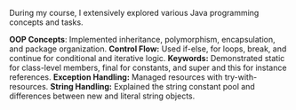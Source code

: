 During my course, I extensively explored various Java programming concepts and tasks. 

**OOP Concepts**: Implemented inheritance, polymorphism, encapsulation, and package organization.
**Control Flow:** Used if-else, for loops, break, and continue for conditional and iterative logic.
**Keywords:** Demonstrated static for class-level members, final for constants, and super and this for instance references.
**Exception Handling:** Managed resources with try-with-resources.
**String Handling:** Explained the string constant pool and differences between new and literal string objects.
